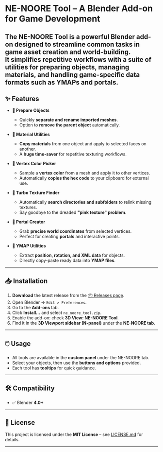 # NE-NOORE Tool – A Blender Add-on for Game Development  

The **NE-NOORE Tool** is a powerful **Blender add-on** designed to **streamline common tasks in game asset creation and world-building**.  
It simplifies repetitive workflows with a **suite of utilities** for preparing objects, managing materials, and handling **game-specific data formats** such as **YMAPs** and **portals**.  
---

## ✨ Features  

- **🔹 Prepare Objects**  
  - Quickly **separate and rename imported meshes**.  
  - Option to **remove the parent object** automatically.  

- **🔹 Material Utilities**  
  - **Copy materials** from one object and apply to selected faces on another.  
  - A **huge time-saver** for repetitive texturing workflows.  

- **🔹 Vertex Color Picker**  
  - Sample a **vertex color** from a mesh and apply it to other vertices.  
  - Automatically **copies the hex code** to your clipboard for external use.  

- **🔹 Turbo Texture Finder**  
  - Automatically **search directories and subfolders** to relink missing textures.  
  - Say goodbye to the dreaded **"pink texture" problem**.  

- **🔹 Portal Creator**  
  - Grab **precise world coordinates** from selected vertices.  
  - Perfect for creating **portals** and interactive points.  

- **🔹 YMAP Utilities**  
  - Extract **position, rotation, and XML data** for objects.  
  - Directly copy-paste ready data into **YMAP files**.  

---

## 📥 Installation  

1. **Download** the latest release from the [📦 Releases page](https://github.com/NE-NOORE-Maps/ne-noore-tool-blender-addon/releases/tag/v1.8.2).  
2. Open Blender → `Edit > Preferences`.  
3. Go to the **Add-ons** tab.  
4. Click **Install...** and select `ne_noore_tool.zip`.  
5. Enable the add-on: check **3D View: NE-NOORE Tool**.  
6. Find it in the **3D Viewport sidebar (N-panel)** under the **NE-NOORE tab**.  

---

## 🖱️ Usage  

- All tools are available in the **custom panel** under the NE-NOORE tab.  
- Select your objects, then use the **buttons and options** provided.  
- Each tool has **tooltips** for quick guidance.  

---

## 🛠️ Compatibility  

- ✅ Blender **4.0+**  

---

## 📜 License  

This project is licensed under the **MIT License** – see [LICENSE.md](https://github.com/NE-NOORE-Maps/ne-noore-tool-blender-addon/blob/main/LICENSE) for details.  

---
